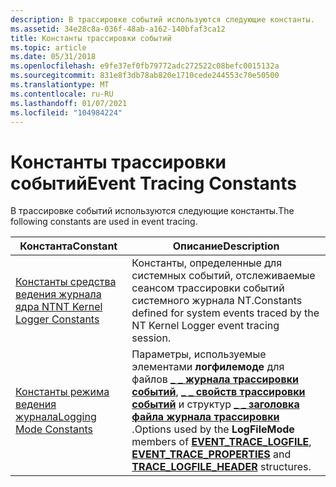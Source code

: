```yaml
---
description: В трассировке событий используются следующие константы.
ms.assetid: 34e28c8a-036f-48ab-a162-140bfaf3ca12
title: Константы трассировки событий
ms.topic: article
ms.date: 05/31/2018
ms.openlocfilehash: e9fe37ef0fb79772adc272522c08befc0015132a
ms.sourcegitcommit: 831e8f3db78ab820e1710cede244553c70e50500
ms.translationtype: MT
ms.contentlocale: ru-RU
ms.lasthandoff: 01/07/2021
ms.locfileid: "104984224"
---
```

# <a name="event-tracing-constants"></a><span data-ttu-id="c178f-103">Константы трассировки событий</span><span class="sxs-lookup"><span data-stu-id="c178f-103">Event Tracing Constants</span></span>

<span data-ttu-id="c178f-104">В трассировке событий используются следующие константы.</span><span class="sxs-lookup"><span data-stu-id="c178f-104">The following constants are used in event tracing.</span></span>



| <span data-ttu-id="c178f-105">Константа</span><span class="sxs-lookup"><span data-stu-id="c178f-105">Constant</span></span>                                                     | <span data-ttu-id="c178f-106">Описание</span><span class="sxs-lookup"><span data-stu-id="c178f-106">Description</span></span>                                                                                                                                                                                                                            |
|--------------------------------------------------------------|----------------------------------------------------------------------------------------------------------------------------------------------------------------------------------------------------------------------------------------|
| [<span data-ttu-id="c178f-107">Константы средства ведения журнала ядра NT</span><span class="sxs-lookup"><span data-stu-id="c178f-107">NT Kernel Logger Constants</span></span>](nt-kernel-logger-constants.md) | <span data-ttu-id="c178f-108">Константы, определенные для системных событий, отслеживаемые сеансом трассировки событий системного журнала NT.</span><span class="sxs-lookup"><span data-stu-id="c178f-108">Constants defined for system events traced by the NT Kernel Logger event tracing session.</span></span>                                                                                                                                              |
| [<span data-ttu-id="c178f-109">Константы режима ведения журнала</span><span class="sxs-lookup"><span data-stu-id="c178f-109">Logging Mode Constants</span></span>](logging-mode-constants.md)         | <span data-ttu-id="c178f-110">Параметры, используемые элементами **логфилемоде** для файлов [**\_ \_ журнала трассировки событий**](/windows/win32/api/evntrace/ns-evntrace-event_trace_logfilea), [**\_ \_ свойств трассировки событий**](/windows/win32/api/evntrace/ns-evntrace-event_trace_properties) и структур [**\_ \_ заголовка файла журнала трассировки**](/windows/win32/api/evntrace/ns-evntrace-trace_logfile_header) .</span><span class="sxs-lookup"><span data-stu-id="c178f-110">Options used by the **LogFileMode** members of [**EVENT\_TRACE\_LOGFILE**](/windows/win32/api/evntrace/ns-evntrace-event_trace_logfilea), [**EVENT\_TRACE\_PROPERTIES**](/windows/win32/api/evntrace/ns-evntrace-event_trace_properties) and [**TRACE\_LOGFILE\_HEADER**](/windows/win32/api/evntrace/ns-evntrace-trace_logfile_header) structures.</span></span> |



 

 

 
